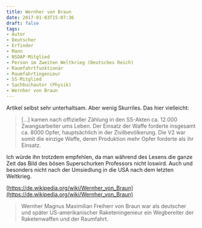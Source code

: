 ```yaml
---
title: Wernher von Braun
date: 2017-01-03T15:07:36
draft: false
tags:
- Autor
- Deutscher
- Erfinder
- Mann
- NSDAP-Mitglied
- Person im Zweiten Weltkrieg (Deutsches Reich)
- Raumfahrtfunktionär
- Raumfahrtingenieur
- SS-Mitglied
- Sachbuchautor (Physik)
- Wernher von Braun
---
```


Artikel selbst sehr unterhaltsam. Aber wenig Skurriles. Das hier
vielleicht:

> [...] kamen nach offizieller Zählung in den SS-Akten ca. 12.000
> Zwangsarbeiter ums Leben. Der Einsatz der Waffe forderte insgesamt ca.
> 8000 Opfer, hauptsächlich in der Zivilbevölkerung. Die V2 war somit die
> einzige Waffe, deren Produktion mehr Opfer forderte als ihr Einsatz.

Ich würde ihn trotzdem empfehlen, da man während des Lesens die ganze Zeit
das Bild des bösen Superschurken Professors nicht loswird. Auch und
besonders nicht nach der Umsiedlung in die USA nach dem letzten Weltkrieg.

[https://de.wikipedia.org/wiki/Wernher_von_Braun](https://de.wikipedia.org/wiki/Wernher_von_Braun)

> Wernher Magnus Maximilian Freiherr von Braun war als deutscher und später
> US-amerikanischer Raketeningenieur ein Wegbereiter der Raketenwaffen und
> der Raumfahrt.
